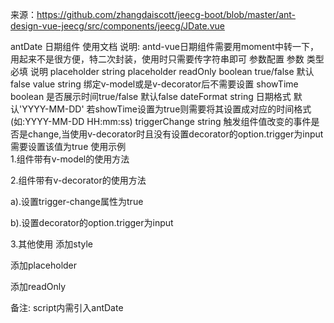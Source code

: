 来源：https://github.com/zhangdaiscott/jeecg-boot/blob/master/ant-design-vue-jeecg/src/components/jeecg/JDate.vue

antDate 日期组件 使用文档
说明: antd-vue日期组件需要用moment中转一下，用起来不是很方便，特二次封装，使用时只需要传字符串即可
参数配置
参数	类型	必填	说明
placeholder	string		placeholder
readOnly	boolean		true/false 默认false
value	string		绑定v-model或是v-decorator后不需要设置
showTime	boolean		是否展示时间true/false 默认false
dateFormat	string		日期格式 默认'YYYY-MM-DD' 若showTime设置为true则需要将其设置成对应的时间格式(如:YYYY-MM-DD HH:mm:ss)
triggerChange	string		触发组件值改变的事件是否是change,当使用v-decorator时且没有设置decorator的option.trigger为input需要设置该值为true
使用示例			
1.组件带有v-model的使用方法

<ant-date v-model="dateStr"></ant-date>

2.组件带有v-decorator的使用方法

a).设置trigger-change属性为true

  <ant-date :trigger-change="true" v-decorator="['dateStr',{}]"></ant-date>
b).设置decorator的option.trigger为input

 <ant-date v-decorator="['dateStr',{trigger:'input'}]"></ant-date>
3.其他使用 添加style

<ant-date v-model="dateStr" style="width:100%"></ant-date>
添加placeholder

<ant-date v-model="dateStr" placeholder="请输入dateStr"></ant-date>
添加readOnly

<ant-date v-model="dateStr" :read-only="true"></ant-date>
备注: script内需引入antDate

<script>
  import antDate from '@/components/date/antDate'
  export default {
    name: "demo",
    components: {
      antDate
    }
    //...
  }
</script>
